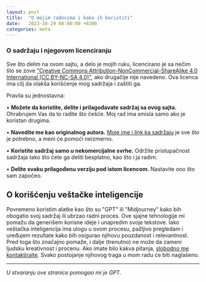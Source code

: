 ```yaml
---
layout: post
title:  "O mojim radovima i kako ih koristiti"
date:   2023-10-29 08:00:00 +0200
categories: meta
---
```


### O sadržaju i njegovom licenciranju

Sve što delim na ovom sajtu, a delo je mojih ruku, licencirano je sa nečim što se zove ["Creative Commons Attribution-NonCommercial-ShareAlike 4.0 International (CC BY-NC-SA
4.0)"](https://creativecommons.org/licenses/by-nc-sa/4.0/deed.sr-latn), ako drugačije nije navedeno. Ova licenca ima cilj da olakša korišćenje mog sadržaja i zaštiti ga. 

Pravila su jednostavna:

 • **Možete da koristite, delite i prilagođavate sadržaj sa ovog sajta.** Ohrabrujem Vas da to radite što češće. Moj rad ima smisla samo ako je koristan drugima.

 • **Navedite me kao originalnog autora.** [Moje ime i link ka sadržaju](https://creativecommons.org/share-your-work/use-remix/) je sve što je potrebno, a meni će pomoći neizmerno.

 • **Koristite sadržaj samo u nekomercijalne svrhe.** Održite pristupačnost sadržaja tako što ćete ga deliti besplatno, kao što i ja radim.
 
 • **Delite svaku prilagođenu verziju pod istom licencom.** Nastavite ono što sam započeo.

## O korišćenju veštačke inteligencije

Povremeno koristim alatke kao što su "GPT" ili "Midjourney" kako bih obogatio svoj sadržaj ili ubrzao radni proces. Ove sjajne tehnologije mi pomažu da generišem korisne ideje i unapredim svoje tekstove.
Iako veštačka inteligencija ima ulogu u ovom procesu, pažljivo pregledam i uređujem rezultate kako bih osigurao njihovu pouzdanost i relevantnost. Pred toga što značajno pomaže, i dalje (trenutno) ne može da zameni ljudsku kreativnost i procenu. Ako imate bilo kakva pitanja, [slobodno me kontaktirajte](/ko.markdown). Svako postojanje njihovog traga u mom radu će biti naglašeno.

---

*U stvaranju ove stranice pomogao mi je GPT.*